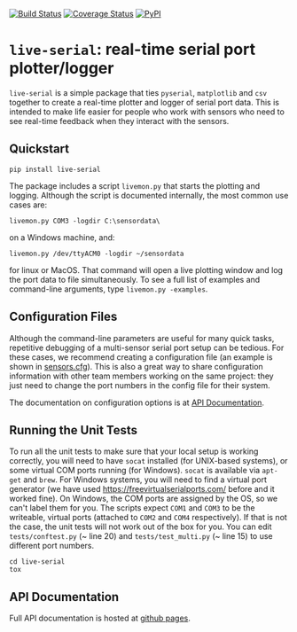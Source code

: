 [![Build Status](https://travis-ci.org/rosenbrockc/live-serial.svg?branch=master)](https://travis-ci.org/rosenbrockc/live-serial) [![Coverage Status](https://coveralls.io/repos/github/rosenbrockc/live-serial/badge.svg?branch=master)](https://coveralls.io/github/rosenbrockc/live-serial?branch=master) [![PyPI](https://img.shields.io/pypi/v/live-serial.svg)](https://pypi.python.org/pypi/live-serial/)

# `live-serial`: real-time serial port plotter/logger

`live-serial` is a simple package that ties `pyserial`, `matplotlib` and
`csv` together to create a real-time plotter and logger of serial port
data. This is intended to make life easier for people who work with sensors who
need to see real-time feedback when they interact with the sensors.

## Quickstart

```
pip install live-serial
```

The package includes a script `livemon.py` that starts the plotting and
logging. Although the script is documented internally, the most common use cases
are:

```
livemon.py COM3 -logdir C:\sensordata\
```

on a Windows machine, and:

```
livemon.py /dev/ttyACM0 -logdir ~/sensordata
```

for linux or MacOS. That command will open a live plotting window and log the
port data to file simultaneously. To see a full list of examples and
command-line arguments, type `livemon.py -examples`.

## Configuration Files

Although the command-line parameters are useful for many quick tasks, repetitive
debugging of a multi-sensor serial port setup can be tedious. For these cases,
we recommend creating a configuration file (an example is shown in
[sensors.cfg](https://github.com/rosenbrockc/live-serial/blob/master/sensors.cfg)). This
is also a great way to share configuration information with other team members
working on the same project: they just need to change the port numbers in the
config file for their system.

The documentation on configuration options is at [API
Documentation](https://rosenbrockc.github.io/liveserial/config.html).

## Running the Unit Tests

To run all the unit tests to make sure that your local setup is working
correctly, you will need to have `socat` installed (for UNIX-based systems), or
some virtual COM ports running (for Windows). `socat` is available via `apt-get`
and `brew`. For Windows systems, you will need to find a virtual port generator
(we have used https://freevirtualserialports.com/ before and it worked fine). On
Windows, the COM ports are assigned by the OS, so we can't label them for
you. The scripts expect `COM1` and `COM3` to be the writeable, virtual ports
(attached to `COM2` and `COM4` respectively). If that is not the case, the unit
tests will not work out of the box for you. You can edit `tests/conftest.py` (~
line 20) and `tests/test_multi.py` (~ line 15) to use different port numbers.

```
cd live-serial
tox
```

## API Documentation

Full API documentation is hosted at [github
pages](https://rosenbrockc.github.io/liveserial/).